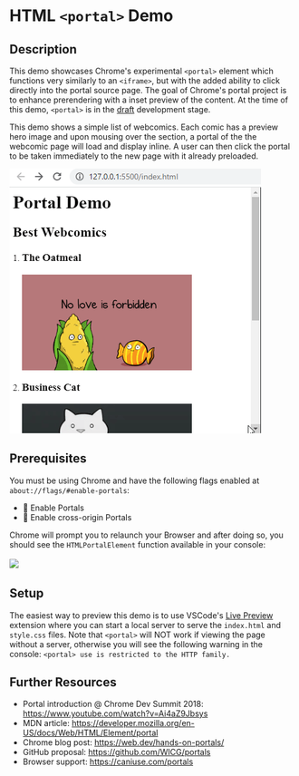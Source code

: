 # HTML `<portal>` Demo

## Description
This demo showcases Chrome's experimental `<portal>` element which functions very similarly to an `<iframe>`, but with the added ability to click directly into the portal source page. The goal of Chrome's portal project is to enhance prerendering with a inset preview of the content. At the time of this demo, `<portal>` is in the [draft](https://wicg.github.io/portals/) development stage.

This demo shows a simple list of webcomics. Each comic has a preview hero image and upon mousing over the section, a portal of the the webcomic page will load and display inline. A user can then click the portal to be taken immediately to the new page with it already preloaded.

<img src="https://github.com/doctafaustus/html-portal/blob/preview-gif/chrome_1sXGgQBBtJ.gif?raw=true">

## Prerequisites
You must be using Chrome and have the following flags enabled at `about://flags/#enable-portals`:
- 🚩 Enable Portals
- 🚩 Enable cross-origin Portals

Chrome will prompt you to relaunch your Browser and after doing so, you should see the `HTMLPortalElement` function available in your console:
<br/>
<br/>
<img width="400px" src="https://web-dev.imgix.net/image/admin/aUrrqhzMxaEX865Fk5zX.png?auto=format&w=1252">

## Setup
The easiest way to preview this demo is to use VSCode's [Live Preview](https://marketplace.visualstudio.com/items?itemName=ms-vscode.live-server) extension where you can start a local server to serve the `index.html` and `style.css` files. Note that `<portal>` will NOT work if viewing the page without a server, otherwise you will see the following warning in the console: `<portal> use is restricted to the HTTP family.`

## Further Resources
- Portal introduction @ Chrome Dev Summit 2018: https://www.youtube.com/watch?v=Ai4aZ9Jbsys
- MDN article: https://developer.mozilla.org/en-US/docs/Web/HTML/Element/portal
- Chrome blog post: https://web.dev/hands-on-portals/
- GitHub proposal: https://github.com/WICG/portals
- Browser support: https://caniuse.com/portals
